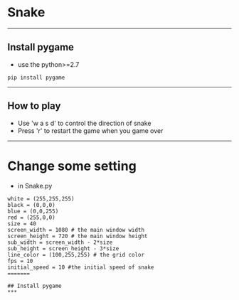 # Snake
---
## Install pygame
* use the python>=2.7
```
pip install pygame
```
----
## How to play
* Use 'w a s d' to control the direction of snake
* Press 'r' to restart the game when you game over
----
# Change some setting
* in Snake.py
```
white = (255,255,255)
black = (0,0,0)
blue = (0,0,255)
red = (255,0,0)
size = 40
screen_width = 1080 # the main window width
screen_height = 720 # the main window height
sub_width = screen_width - 2*size 
sub_height = screen_height - 3*size 
line_color = (100,255,255) # the grid color
fps = 10 
initial_speed = 10 #the initial speed of snake
=======

## Install pygame
***